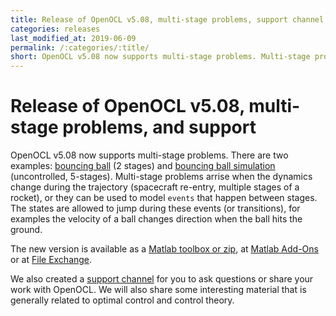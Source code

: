 ```yaml
---
title: Release of OpenOCL v5.08, multi-stage problems, support channel
categories: releases
last_modified_at: 2019-06-09
permalink: /:categories/:title/
short: OpenOCL v5.08 now supports multi-stage problems. Multi-stage problems arrise when the dynamics change during the trajectory (spacecraft re-entry, multiple stages of a rocket), or they can be used to model. We also created some channels for you to ask questions or share your work with OpenOCL!
---
```


# Release of OpenOCL v5.08, multi-stage problems, and support

OpenOCL v5.08 now supports multi-stage problems. There are two examples: [bouncing ball](/ocl-docs-matlab/bouncingball.html) (2 stages) and [bouncing ball simulation](/ocl-docs-matlab/bouncingball_sim.html) (uncontrolled, 5-stages).
Multi-stage problems arrise when the dynamics change during the trajectory (spacecraft re-entry, multiple stages of a rocket), or they can be used to model
`events` that happen between stages. The states are allowed to jump during these events (or transitions), for examples the velocity of a ball changes direction when the ball hits the ground.

The new version is available as a [Matlab toolbox or zip](/get-started/), at
[Matlab Add-Ons](https://de.mathworks.com/help/matlab/matlab_env/get-add-ons.html) or at [File Exchange](https://de.mathworks.com/matlabcentral/fileexchange/71566-openocl).

We also created a [support channel](/support/) for you to ask questions or share your work with OpenOCL. We will also share some interesting
material that is generally related to optimal control and control theory.
